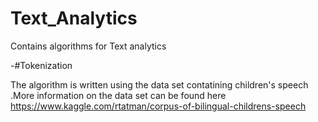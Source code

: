 # Text_Analytics
Contains algorithms for Text analytics 

-#Tokenization 

The algorithm is written using the data set contatining children's speech .More information on the data set can be found here
https://www.kaggle.com/rtatman/corpus-of-bilingual-childrens-speech

